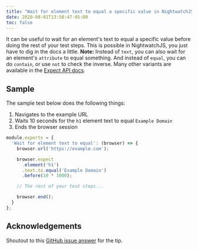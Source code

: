 ```yaml
---
title: "Wait for element text to equal a specific value in NightwatchJS"
date: 2020-08-01T13:58:47-05:00
toc: false
---
```


It can be useful to wait for an element's text to equal a specific value before doing the rest of your test steps. This is possible in NightwatchJS, you just have to dig in the docs a little. **Note:** Instead of `text`, you can also wait for an element's `attribute` to equal something. And instead of `equal`, you can do `contain`, or use `not` to check the inverse. Many other variants are available in the [Expect API docs](https://nightwatchjs.org/api/expect/).

## Sample

The sample test below does the following things:
1. Navigates to the example URL
1. Waits 10 seconds for the `h1` element text to equal `Example Domain`
1. Ends the browser session

```js
module.exports = {
  'Wait for element text to equal': (browser) => {
    browser.url('https://example.com');

    browser.expect
      .element('h1')
      .text.to.equal('Example Domain')
      .before(10 * 1000);

    // The rest of your test steps...

    browser.end();
  }
};
```

## Acknowledgements

Shoutout to this [GitHub issue answer](https://github.com/nightwatchjs/nightwatch/issues/246#issuecomment-285727236) for the tip.
